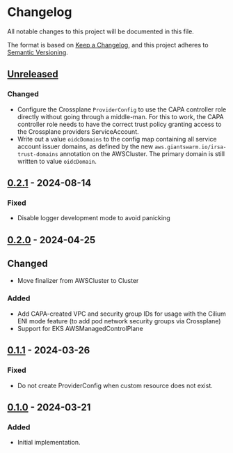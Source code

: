 # Changelog

All notable changes to this project will be documented in this file.

The format is based on [Keep a Changelog](https://keepachangelog.com/en/1.0.0/),
and this project adheres to [Semantic Versioning](https://semver.org/spec/v2.0.0.html).

## [Unreleased]

### Changed

- Configure the Crossplane `ProviderConfig` to use the CAPA controller role directly without going through a middle-man. For this to work, the CAPA controller role needs to have the correct trust policy granting access to the Crossplane providers ServiceAccount.
- Write out a value `oidcDomains` to the config map containing all service account issuer domains, as defined by the new `aws.giantswarm.io/irsa-trust-domains` annotation on the AWSCluster. The primary domain is still written to value `oidcDomain`.

## [0.2.1] - 2024-08-14

### Fixed

- Disable logger development mode to avoid panicking

## [0.2.0] - 2024-04-25

## Changed

- Move finalizer from AWSCluster to Cluster

### Added

- Add CAPA-created VPC and security group IDs for usage with the Cilium ENI mode feature (to add pod network security groups via Crossplane)
- Support for EKS AWSManagedControlPlane

## [0.1.1] - 2024-03-26

### Fixed

- Do not create ProviderConfig when custom resource does not exist.

## [0.1.0] - 2024-03-21

### Added

- Initial implementation.

[Unreleased]: https://github.com/giantswarm/aws-crossplane-cluster-config-operator/compare/v0.2.1...HEAD
[0.2.1]: https://github.com/giantswarm/aws-crossplane-cluster-config-operator/compare/v0.2.0...v0.2.1
[0.2.0]: https://github.com/giantswarm/aws-crossplane-cluster-config-operator/compare/v0.1.1...v0.2.0
[0.1.1]: https://github.com/giantswarm/aws-crossplane-cluster-config-operator/compare/v0.1.0...v0.1.1
[0.1.0]: https://github.com/giantswarm/aws-crossplane-cluster-config-operator/releases/tag/v0.1.0
